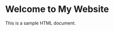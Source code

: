 <!DOCTYPE html>
<html lang="en">
<head>
    <meta charset="UTF-8">
    <meta name="viewport" content="width=device-width, initial-scale=1.0">
    <title>Example Page</title>
</head>
<body>
    <h1>Welcome to My Website</h1>
    <p>This is a sample HTML document.</p>
</body>
</html>
